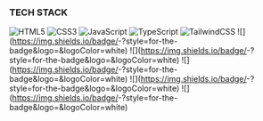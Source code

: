 ### TECH STACK

![HTML5](https://img.shields.io/badge/HTML5-E34F26?style=for-the-badge&logo=HTML5&logoColor=white)
![CSS3](https://img.shields.io/badge/CSS3-1572B6?style=for-the-badge&logo=CSS3&logoColor=white)
![JavaScript](https://img.shields.io/badge/JavaScript-F7DF1E?style=for-the-badge&logo=JavaScript&logoColor=white)
![TypeScript](https://img.shields.io/badge/TypeScript-3178C6?style=for-the-badge&logo=TypeScript&logoColor=white)
![TailwindCSS](https://img.shields.io/badge/TailwindCSS-06B6D4?style=for-the-badge&logo=TailwindCSS&logoColor=white)
![<Badge Name>](https://img.shields.io/badge/<Badge Text>-<Background Color>?style=for-the-badge&logo=<Icon Name>&logoColor=white)
![<Badge Name>](https://img.shields.io/badge/<Badge Text>-<Background Color>?style=for-the-badge&logo=<Icon Name>&logoColor=white)
![<Badge Name>](https://img.shields.io/badge/<Badge Text>-<Background Color>?style=for-the-badge&logo=<Icon Name>&logoColor=white)
![<Badge Name>](https://img.shields.io/badge/<Badge Text>-<Background Color>?style=for-the-badge&logo=<Icon Name>&logoColor=white)
![<Badge Name>](https://img.shields.io/badge/<Badge Text>-<Background Color>?style=for-the-badge&logo=<Icon Name>&logoColor=white)





<!--
**codeandjazz/codeandjazz** is a ✨ _special_ ✨ repository because its `README.md` (this file) appears on your GitHub profile.

Here are some ideas to get you started:

- 🔭 I’m currently working on ...
- 🌱 I’m currently learning ...
- 👯 I’m looking to collaborate on ...
- 🤔 I’m looking for help with ...
- 💬 Ask me about ...
- 📫 How to reach me: ...
- 😄 Pronouns: ...
- ⚡ Fun fact: ...
-->
